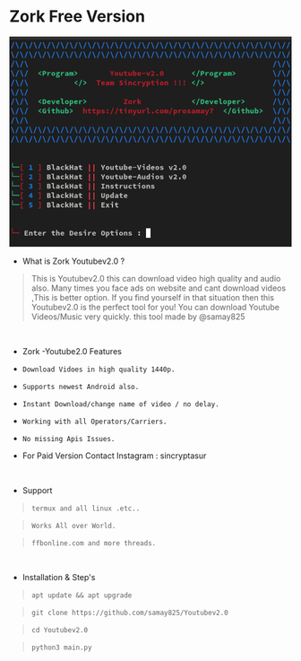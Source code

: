 # Zork Free Version 
<img src="Youtubev2.0.png"><br>




- What is Zork Youtubev2.0  ?
> This is Youtubev2.0 this can download video high quality and audio also.
> Many times you face ads on website and cant download videos ,This is better option.
> If you find yourself in that situation then this Youtubev2.0 is the perfect tool for you!
> You can download Youtube Videos/Music very quickly.
> this tool made by @samay825 

<br>


- Zork -Youtube2.0 Features

* `Download Vidoes in high quality 1440p.`

* `Supports newest Android also.`

* `Instant Download/change name of video / no delay.`

* `Working with all Operators/Carriers.`

* `No missing Apis Issues.`

*  For Paid Version Contact Instagram : sincryptasur 

<br>

- Support

> `termux and all linux .etc..`

> `Works All over World.`

> `ffbonline.com and more threads.`
 
 <br>

- Installation & Step's
 
> `apt update && apt upgrade`
 
> `git clone https://github.com/samay825/Youtubev2.0`
 
> `cd Youtubev2.0`  

> `python3 main.py`

